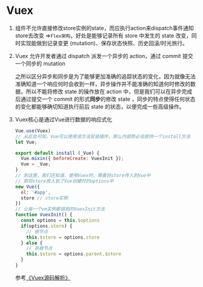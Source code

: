 # Vuex

1. 组件不允许直接修改store实例的state，而应执行action来dispatch事件通知store去改变 =>`Flex架构`，好处是能够记录所有 store 中发生的 state 改变，同时实现能做到记录变更 (mutation)、保存状态快照、历史回滚/时光旅行。

2. Vuex 允许开发者通过 dispatch 派发一个异步的 action，通过 commit 提交一个同步的 mutation

   之所以区分异步和同步是为了能够更加准确的追踪状态的变化，因为就像无法准确知道一个响应何时会收到一样，异步操作并不能准确的知道何时修改的数据，所以不能将修改 state 的操作放在 action 中，但是我们可以在异步完成后通过提交一个 commit 的形式**同步**的修改 state ，同步的特点使得任何状态的变化都能够确切知道执行前后 state 的状态，以便完成一些高级操作。

3. Vuex核心是通过Vue进行数据的响应式化

   ```javascript
   Vue.use(Vuex)
   // 从此处可知，Vue可以使用该方法安装插件，那么内部势必会提供一个install方法
   let Vue;
   
   export default install (_Vue) {
     Vue.mixin({ beforeCreate: VuexInit });
     Vue = _Vue;
   }
   // 到这里，我们还知道，使用Vuex时，需要将store传入到Vue中
   // 即将store放入到了Vue创建时的options中
   new Vue({
     el: '#app',
     store // store实例
   })
   // 让每一个vm实例都调用的VuexInit方法
   function VuexInit() {
     const options = this.$options
     if(options.store) {
       // 根节点
       this.$store = options.store
     } else {
       // 非根节点
       this.$store = options.parent.$store
     }
   }
   ```

   参考[《Vuex源码解析》](https://github.com/answershuto/learnVue/blob/master/docs/Vuex%E6%BA%90%E7%A0%81%E8%A7%A3%E6%9E%90.MarkDown)

